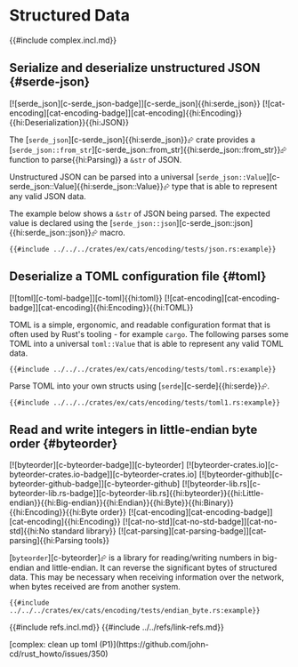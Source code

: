 # Structured Data

{{#include complex.incl.md}}

## Serialize and deserialize unstructured JSON {#serde-json}

[![serde_json][c-serde_json-badge]][c-serde_json]{{hi:serde_json}} [![cat-encoding][cat-encoding-badge]][cat-encoding]{{hi:Encoding}}{{hi:Deserialization}}{{hi:JSON}}

The [`serde_json`][c-serde_json]{{hi:serde_json}}⮳ crate provides a [`serde_json::from_str`][c-serde_json::from_str]{{hi:serde_json::from_str}}⮳ function to parse{{hi:Parsing}} a `&str` of JSON.

Unstructured JSON can be parsed into a universal [`serde_json::Value`][c-serde_json::Value]{{hi:serde_json::Value}}⮳ type that is able to represent any valid JSON data.

The example below shows a `&str` of JSON being parsed. The expected value is declared using the [`serde_json::json`][c-serde_json::json]{{hi:serde_json::json}}⮳ macro.

```rust,editable
{{#include ../../../crates/ex/cats/encoding/tests/json.rs:example}}
```

## Deserialize a TOML configuration file {#toml}

[![toml][c-toml-badge]][c-toml]{{hi:toml}} [![cat-encoding][cat-encoding-badge]][cat-encoding]{{hi:Encoding}}{{hi:TOML}}

TOML is a simple, ergonomic, and readable configuration format that is often used by Rust's tooling - for example `cargo`.
The following parses some TOML into a universal `toml::Value` that is able to represent any valid TOML data.

```rust,editable
{{#include ../../../crates/ex/cats/encoding/tests/toml.rs:example}}
```

Parse TOML into your own structs using [`serde`][c-serde]{{hi:serde}}⮳.

```rust,editable
{{#include ../../../crates/ex/cats/encoding/tests/toml1.rs:example}}
```

## Read and write integers in little-endian byte order {#byteorder}

[![byteorder][c-byteorder-badge]][c-byteorder] [![byteorder-crates.io][c-byteorder-crates.io-badge]][c-byteorder-crates.io] [![byteorder-github][c-byteorder-github-badge]][c-byteorder-github] [![byteorder-lib.rs][c-byteorder-lib.rs-badge]][c-byteorder-lib.rs]{{hi:byteorder}}{{hi:Little-endian}}{{hi:Big-endian}}{{hi:Endian}}{{hi:Byte}}{{hi:Binary}}{{hi:Encoding}}{{hi:Byte order}} [![cat-encoding][cat-encoding-badge]][cat-encoding]{{hi:Encoding}} [![cat-no-std][cat-no-std-badge]][cat-no-std]{{hi:No standard library}} [![cat-parsing][cat-parsing-badge]][cat-parsing]{{hi:Parsing tools}}

[`byteorder`][c-byteorder]⮳ is a library for reading/writing numbers in big-endian and little-endian. It can reverse the significant bytes of structured data. This may be necessary when receiving information over the network, when bytes received are from another system.

```rust,editable
{{#include ../../../crates/ex/cats/encoding/tests/endian_byte.rs:example}}
```

{{#include refs.incl.md}}
{{#include ../../refs/link-refs.md}}

<div class="hidden">
[complex: clean up toml (P1)](https://github.com/john-cd/rust_howto/issues/350)

</div>
